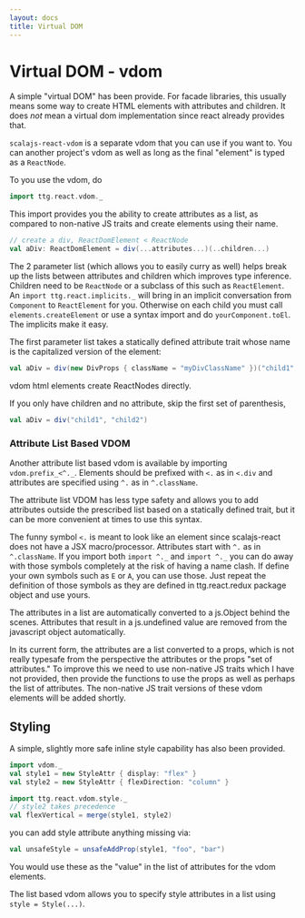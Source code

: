 ```yaml
---
layout: docs
title: Virtual DOM
---
```

# Virtual DOM - vdom

A simple "virtual DOM" has been provide. For facade libraries, this usually means some way to create HTML elements with attributes and children. It does *not* mean a virtual dom implementation since react already provides that.

`scalajs-react-vdom` is a separate vdom that you can use if you want to. You can another project's vdom as well as long as the final "element" is typed as a `ReactNode`.

To you use the vdom, do
```scala
import ttg.react.vdom._
```
This import provides you the ability to create attributes as a list, as compared to non-native JS traits and create elements using their name.

```scala
// create a div, ReactDomElement < ReactNode
val aDiv: ReactDomElement = div(...attributes...)(..children...)
```
The 2 parameter list (which allows you to easily curry as well) helps break up the lists between attributes and children which improves type inference. Children need to be `ReactNode` or a subclass of this such as `ReactElement`. An `import ttg.react.implicits._` will bring in an implicit conversation from `Component` to `ReactElement` for you. Otherwise on each child you must call `elements.createElement` or use a syntax import and do `yourComponent.toEl`. The implicits make it easy.

The first parameter list takes a statically defined attribute trait whose name is the capitalized version of the element:
```scala
val aDiv = div(new DivProps { className = "myDivClassName" })("child1", "child2")
```

vdom html elements create ReactNodes directly.

If you only have children and no attribute, skip the first set of parenthesis,

```scala
val aDiv = div("child1", "child2")
```

### Attribute List Based VDOM
Another attribute list based vdom is available by importing `vdom.prefix_<^._`. Elements should be prefixed with `<.` as in `<.div` and attributes are specified using `^.` as in `^.className`.

The attribute list VDOM has less type safety and allows you to add attributes outside the prescribed list based on a statically defined trait, but it can be more convenient at times to use this syntax.

The funny symbol `<.` is meant to look like an element since scalajs-react does not have a JSX macro/processor. Attributes start with `^.` as in `^.className`. If you import both `import ^._` and `import ^._` you can do away with those symbols completely at the risk of having a name clash. If define your own symbols such as `E` or `A`, you can use those. Just repeat the definition of those symbols as they are defined in ttg.react.redux package object and use yours. 

The attributes in a list are automatically converted to a js.Object behind the scenes. Attributes that result in a js.undefined value are removed from the javascript object automatically.

In its current form, the attributes are a list converted to a props, which is not really typesafe from the perspective the attributes or the props "set of attributes." To improve this we need to use non-native JS traits which I have not provided, then provide the functions to use the props as well as perhaps the list of attributes. The non-native JS trait versions of these vdom elements will be added shortly.

## Styling
A simple, slightly more safe inline style capability has also been provided.

```scala
import vdom._
val style1 = new StyleAttr { display: "flex" }
val style2 = new StyleAttr { flexDirection: "column" }

import ttg.react.vdom.style._
// style2 takes precedence
val flexVertical = merge(style1, style2)
```
you can add style attribute anything missing via:
```scala
val unsafeStyle = unsafeAddProp(style1, "foo", "bar")
```
You would use these as the "value" in the list of attributes for the vdom elements.

The list based vdom allows you to specify style attributes in a list using `style = Style(...)`.
